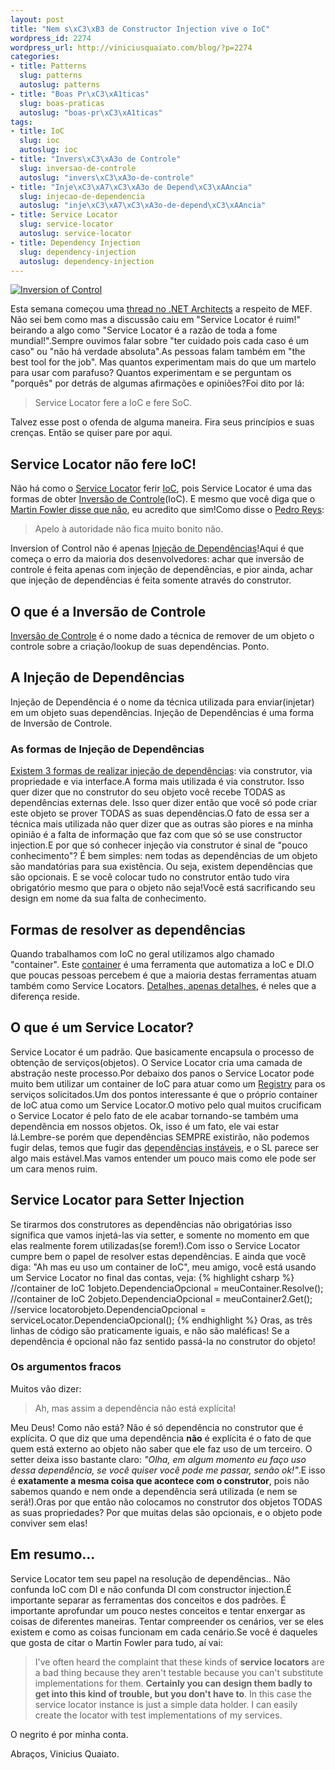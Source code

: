 ```yaml
--- 
layout: post
title: "Nem s\xC3\xB3 de Constructor Injection vive o IoC"
wordpress_id: 2274
wordpress_url: http://viniciusquaiato.com/blog/?p=2274
categories: 
- title: Patterns
  slug: patterns
  autoslug: patterns
- title: "Boas Pr\xC3\xA1ticas"
  slug: boas-praticas
  autoslug: "boas-pr\xC3\xA1ticas"
tags: 
- title: IoC
  slug: ioc
  autoslug: ioc
- title: "Invers\xC3\xA3o de Controle"
  slug: inversao-de-controle
  autoslug: "invers\xC3\xA3o-de-controle"
- title: "Inje\xC3\xA7\xC3\xA3o de Depend\xC3\xAAncia"
  slug: injecao-de-dependencia
  autoslug: "inje\xC3\xA7\xC3\xA3o-de-depend\xC3\xAAncia"
- title: Service Locator
  slug: service-locator
  autoslug: service-locator
- title: Dependency Injection
  slug: dependency-injection
  autoslug: dependency-injection
---
```



[![Inversion of Control](http://viniciusquaiato.com/images_posts/Tony-Hawk_Looping-150x150.jpg "Inversion of Control")](http://viniciusquaiato.com/images_posts/Tony-Hawk_Looping.jpg)

Esta semana começou uma [thread no .NET Architects](http://groups.google.com/group/dotnetarchitects/browse_thread/thread/22cbe4cf05c2ad46#) a respeito de MEF. Não sei bem como mas a discussão caiu em "Service Locator é ruim!" beirando a algo como "Service Locator é a razão de toda a fome mundial!".Sempre ouvimos falar sobre "ter cuidado pois cada caso é um caso" ou "não há verdade absoluta".As pessoas falam também em "the best tool for the job". Mas quantos experimentam mais do que um martelo para usar com parafuso? Quantos experimentam e se perguntam os "porquês" por detrás de algumas afirmações e opiniões?Foi dito por lá:<blockquote>Service Locator fere a IoC e fere SoC.</blockquote>Talvez esse post o ofenda de alguma maneira. Fira seus princípios e suas crenças. Então se quiser pare por aqui.

## Service Locator não fere IoC!
Não há como o [Service Locator](http://en.wikipedia.org/wiki/Service_locator_pattern) ferir [IoC](http://en.wikipedia.org/wiki/Inversion_of_control), pois Service Locator é uma das formas de obter [Inversão de Controle](http://viniciusquaiato.com/blog/inversao-de-controle-inversion-of-control-ioc/)(IoC). E mesmo que você diga que o [Martin Fowler disse que não](http://martinfowler.com/articles/injection.html#UsingAServiceLocator), eu acredito que sim!Como disse o [Pedro Reys](http://twitter.com/pedroreys): <blockquote>Apelo à autoridade não fica muito bonito não.</blockquote>Inversion of Control não é apenas [Injeção de Dependências](http://viniciusquaiato.com/blog/injecao-de-dependencia/)!Aqui é que começa o erro da maioria dos desenvolvedores: achar que inversão de controle é feita apenas com injeção de dependências, e pior ainda, achar que injeção de dependências é feita somente através do construtor.

## O que é a Inversão de Controle
[Inversão de Controle](http://pt.wikipedia.org/wiki/Invers%C3%A3o_de_controle) é o nome dado a técnica de remover de um objeto o controle sobre a criação/lookup de suas dependências. Ponto.

## A Injeção de Dependências
Injeção de Dependência é o nome da técnica utilizada para enviar(injetar) em um objeto suas dependências. Injeção de Dependências é uma forma de Inversão de Controle.

### As formas de Injeção de Dependências
[Existem 3 formas de realizar injeção de dependências](http://en.wikipedia.org/wiki/Dependency_injection#Types): via construtor, via propriedade e via interface.A forma mais utilizada é via construtor. Isso quer dizer que no construtor do seu objeto você recebe TODAS as dependências externas dele. Isso quer dizer então que você só pode criar este objeto se prover TODAS as suas dependências.O fato de essa ser a técnica mais utilizada não quer dizer que as outras são piores e na minha opinião é a falta de informação que faz com que só se use constructor injection.E por que só conhecer injeção via construtor é sinal de "pouco conhecimento"? É bem simples: nem todas as dependências de um objeto são mandatórias para sua existência. Ou seja, existem dependências que são opcionais. E se você colocar tudo no construtor então tudo vira obrigatório mesmo que para o objeto não seja!Você está sacrificando seu design em nome da sua falta de conhecimento.

## Formas de resolver as dependências
Quando trabalhamos com IoC no geral utilizamos algo chamado "container". Este [container](http://www.hanselman.com/blog/ListOfNETDependencyInjectionContainersIOC.aspx) é uma ferramenta que automatiza a IoC e DI.O que poucas pessoas percebem é que a maioria destas ferramentas atuam também como Service Locators. [Detalhes, apenas detalhes](http://viniciusquaiato.com/blog/videos-pelestra-sobre-nuget-do-dnad-2010/), é neles que a diferença reside.

## O que é um Service Locator?
Service Locator é um padrão. Que basicamente encapsula o processo de obtenção de serviços(objetos). O Service Locator cria uma camada de abstração neste processo.Por debaixo dos panos o Service Locator pode muito bem utilizar um container de IoC para atuar como um [Registry](http://martinfowler.com/eaaCatalog/registry.html) para os serviços solicitados.Um dos pontos interessante é que o próprio container de IoC atua como um Service Locator.O motivo pelo qual muitos crucificam o Service Locator é pelo fato de ele acabar tornando-se também uma dependência em nossos objetos. Ok, isso é um fato, ele vai estar lá.Lembre-se porém que dependências SEMPRE existirão, não podemos fugir delas, temos que fugir das [dependências instáveis](http://www.aniche.com.br/2010/10/tdd-diminui-o-acoplamento-mas-so-isso-nao-resolve/), e o SL parece ser algo mais estável.Mas vamos entender um pouco mais como ele pode ser um cara menos ruim.

## Service Locator para Setter Injection
Se tirarmos dos construtores as dependências não obrigatórias isso significa que vamos injetá-las via setter, e somente no momento em que elas realmente forem utilizadas(se forem!).Com isso o Service Locator cumpre bem o papel de resolver estas dependências. E ainda que você diga: "Ah mas eu uso um container de IoC", meu amigo, você está usando um Service Locator no final das contas, veja:
{% highlight csharp %}
//container de IoC 1objeto.DependenciaOpcional = meuContainer.Resolve<tipo>();
    //container de IoC 2objeto.DependenciaOpcional = meuContainer2.Get<tipo>();
    //service locatorobjeto.DependenciaOpcional = serviceLocator.DependenciaOpcional();
    </tipo></tipo>
{% endhighlight %}
Oras, as três linhas de código são praticamente iguais, e não são maléficas! Se a dependência é opcional não faz sentido passá-la no construtor do objeto! 

### Os argumentos fracos
Muitos vão dizer: <blockquote>Ah, mas assim a dependência não está explícita!</blockquote>Meu Deus! Como não está? Não é só dependência no construtor que é explícita. O que diz que uma dependência **não** é explícita é o fato de que quem está externo ao objeto não saber que ele faz uso de um terceiro. O setter deixa isso bastante claro: _"Olha, em algum momento eu faço uso dessa dependência, se você quiser você pode me passar, senão ok!"_.E isso é **exatamente a mesma coisa que acontece com o construtor**, pois não sabemos quando e nem onde a dependência será utilizada (e nem se será!).Oras por que então não colocamos no construtor dos objetos TODAS as suas propriedades? Por que muitas delas são opcionais, e o objeto pode conviver sem elas!

## Em resumo...
Service Locator tem seu papel na resolução de dependências.. Não confunda IoC com DI e não confunda DI com constructor injection.É importante separar as ferramentas dos conceitos e dos padrões. É importante aprofundar um pouco nestes conceitos e tentar enxergar as coisas de diferentes maneiras. Tentar compreender os cenários, ver se eles existem e como as coisas funcionam em cada cenário.Se você é daqueles que gosta de citar o Martin Fowler para tudo, aí vai:<blockquote>I've often heard the complaint that these kinds of **service locators** are a bad thing because they aren't testable because you can't substitute implementations for them. **Certainly you can design them badly to get into this kind of trouble, but you don't have to**. In this case the service locator instance is just a simple data holder. I can easily create the locator with test implementations of my services.</blockquote>O negrito é por minha conta.

Abraços,
Vinicius Quaiato.
